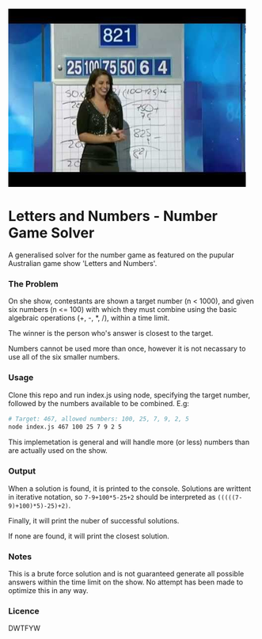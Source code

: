 ![Letters and Numbers](./screenshot.jpg)

# Letters and Numbers - Number Game Solver

A generalised solver for the number game as featured on the pupular Australian game show 'Letters and Numbers'.

### The Problem

On she show, contestants are shown a target number (n < 1000), and given six numbers (n <= 100) with which they must combine using the basic algebraic operations (+, -, *, /), within a time limit.

The winner is the person who's answer is closest to the target.

Numbers cannot be used more than once, however it is not necassary to use all of the six smaller numbers.

### Usage

Clone this repo and run index.js using node, specifying the target number, followed by the numbers available to be combined. E.g:

```bash
# Target: 467, allowed numbers: 100, 25, 7, 9, 2, 5
node index.js 467 100 25 7 9 2 5
```

This implemetation is general and will handle more (or less) numbers than are actually used on the show.

### Output

When a solution is found, it is printed to the console. Solutions are writtent in iterative notation, so `7-9+100*5-25+2` should be interpreted as `(((((7-9)+100)*5)-25)+2)`.

Finally, it will print the nuber of successful solutions.

If none are found, it will print the closest solution.

### Notes

This is a brute force solution and is not guaranteed generate all possible answers within the time limit on the show. No attempt has been made to optimize this in any way.

### Licence

DWTFYW